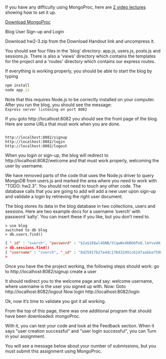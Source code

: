 If you have any difficulty using MongoProc, here are <a href="https://www.youtube.com/playlist?list=PL4RCxklHWZ9vb8rR55iKEffkY-5GhCGvC" target="_blank"> 2 video lectures </a>showing how to set it up.

<a href="https://university.mongodb.com/mongoproc?_ga=1.186297961.1763948397.1439684476" target="_blank"> Download MongoProc</a>

Blog User Sign-up and Login

Download hw2-3.zip from the Download Handout link and uncompress it.

You should see four files in the 'blog' directory: app.js, users.js, posts.js and sessions.js. There is also a 'views' directory which contains the templates for the project and a 'routes' directory which contains our express routes.

If everything is working properly, you should be able to start the blog by typing
```node.js
npm install
node app.js
```

Note that this requires Node.js to be correctly installed on your computer.
After you run the blog, you should see the message:
<code>
Express server listening on port 8082
</code>

If you goto http://localhost:8082 you should see the front page of the blog. Here are some URLs that must work when you are done.

<code>
http://localhost:8082/signup
http://localhost:8082/login
http://localhost:8082/logout
</code>

When you login or sign-up, the blog will redirect to http://localhost:8082/welcome and that must work properly, welcoming the user by username.

We have removed parts of the code that uses the Node.js driver to query MongoDB from users.js and marked the area where you need to work with "TODO: hw2.3". You should not need to touch any other code. The database calls that you are going to add will add a new user upon sign-up and validate a login by retrieving the right user document.

The blog stores its data in the blog database in two collections, users and sessions. Here are two example docs for a username ‘sverch’ with password ‘salty’. You can insert these if you like, but you don’t need to.
```mongodb
> use blog
switched to db blog
> db.users.find()
```

```JSON
{ "_id" : "sverch", "password" : "$2a$10$wl4bNB/5CqwWx4bB66PoQ.lmYvxUHigM1ehljyWQBupen3uCcldoW" }
> db.sessions.find()
{ "username" : "sverch", "_id" : "8d25917b27e4dc170d32491c6247aabba7598533" }
>
```

Once you have the the project working, the following steps should work:
go to http://localhost:8082/signup
create a user

It should redirect you to the welcome page and say: welcome username, where username is the user you signed up with. Now:
    Goto http://localhost:8082/logout
    Now login http://localhost:8082/login

Ok, now it’s time to validate you got it all working.

From the top of this page, there was one additional program that should have been downloaded: mongoProc.

With it, you can test your code and look at the Feedback section. When it says "user creation successful" and "user login successful", you can Turn in your assignment.

You will see a message below about your number of submissions, but you must submit this assignment using MongoProc.
